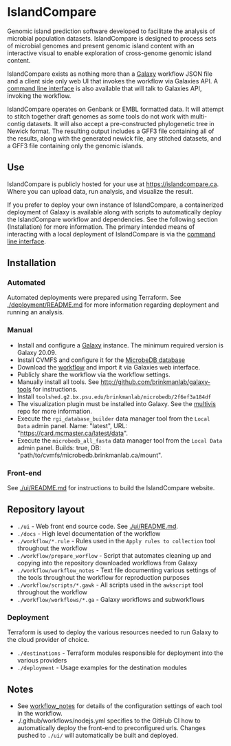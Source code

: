 # IslandCompare

Genomic island prediction software developed to facilitate the analysis of microbial 
population datasets. IslandCompare is designed to process sets of microbial genomes and present genomic island content with 
an interactive visual to enable exploration of cross-genome genomic island content.

IslandCompare exists as nothing more than a [Galaxy](http://github.com/galaxyproject/galaxy) workflow JSON file and a 
client side only web UI that invokes the workflow via Galaxies API. A [command line interface](https://github.com/brinkmanlab/islandcompare-cli/) 
is also available that will talk to Galaxies API, invoking the workflow.

IslandCompare operates on Genbank or EMBL formatted data. It will attempt to stitch together draft genomes as some tools do not work
with multi-contig datasets. It will also accept a pre-constructed phylogenetic tree in Newick format. The resulting output
includes a GFF3 file containing all of the results, along with the generated newick file, any stitched datasets, and a GFF3 file containing only
the genomic islands.

## Use
IslandCompare is publicly hosted for your use at https://islandcompare.ca. Where you can upload data, run analysis, and visualize the result.

If you prefer to deploy your own instance of IslandCompare, a containerized deployment of Galaxy is available along with
scripts to automatically deploy the IslandCompare workflow and dependencies. See the following section (Installation) for more information.
The primary intended means of interacting with a local deployment of IslandCompare is via the [command line interface](https://github.com/brinkmanlab/islandcompare-cli/).

## Installation

### Automated
Automated deployments were prepared using Terraform. See [./deployment/README.md](deployment/README.md) for more information
regarding deployment and running an analysis.

### Manual
- Install and configure a [Galaxy](http://github.com/galaxyproject/galaxy) instance. The minimum required version is Galaxy 20.09.
- Install CVMFS and configure it for the [MicrobeDB database](https://github.com/brinkmanlab/microbedb/)
- Download the [workflow](workflow/workflows/IslandCompare.ga) and import it via Galaxies web interface.
- Publicly share the workflow via the workflow settings.
- Manually install all tools. See http://github.com/brinkmanlab/galaxy-tools for instructions.
- Install `toolshed.g2.bx.psu.edu/brinkmanlab/microbedb/2f6ef3a184df`
- The visualization plugin must be installed into Galaxy. See the [multivis](http://github.com/brinkmanlab/multivis) repo for more information.
- Execute the `rgi_database_builder` data manager tool from the `Local Data` admin panel. Name: "latest", URL: "https://card.mcmaster.ca/latest/data".
- Execute the `microbedb_all_fasta` data manager tool from the `Local Data` admin panel. Builds: true, DB: "path/to/cvmfs/microbedb.brinkmanlab.ca/mount".

### Front-end
See [./ui/README.md](ui/README.md) for instructions to build the IslandCompare website.

## Repository layout

* `./ui` - Web front end source code. See [./ui/README.md](ui/README.md).
* `./docs` - High level documentation of the workflow
* `./workflow/*.rule` - Rules used in the `Apply rules to collection` tool throughout the workflow
* `./workflow/prepare_worflow` - Script that automates cleaning up and copying into the repository downloaded workflows from Galaxy
* `./workflow/workflow_notes` - Text file documenting various settings of the tools throughout the workflow for reproduction purposes
* `./workflow/scripts/*.gawk` - All scripts used in the `awkscript` tool throughout the workflow
* `./workflow/workflows/*.ga` - Galaxy workflows and subworkflows

### Deployment

Terraform is used to deploy the various resources needed to run Galaxy to the cloud provider of choice.

* `./destinations` - Terraform modules responsible for deployment into the various providers
* `./deployment` - Usage examples for the destination modules

## Notes
- See [workflow_notes](./workflow/workflow_notes) for details of the configuration settings of each tool in the workflow.
- ./.github/workflows/nodejs.yml specifies to the GitHub CI how to automatically deploy the front-end to preconfigured urls. Changes pushed to `./ui/` will automatically be built and deployed.
